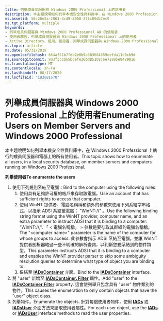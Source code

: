 ```yaml
---
title: 列舉成員伺服器與 Windows 2000 Professional 上的使用者
description: 本主題說明如何列舉本機安全性資料庫中，在 Windows 2000 Professional 上執行的成員伺服器和電腦上的所有使用者。
ms.assetid: 56c20e8a-2861-4cd9-8058-271c89db7ec9
ms.tgt_platform: multiple
keywords:
- 列舉成員伺服器與 Windows 2000 Professional AD 的使用者
- 使用者廣告，列舉成員伺服器與 Windows 2000 Professional 上的使用者
- Active Directory、使用、使用者、列舉成員伺服器與 Windows 2000 Professional 的使用者
ms.topic: article
ms.date: 05/31/2018
ms.openlocfilehash: 664af51b7feb2e0b9a683664659eefda11c9cb9d
ms.sourcegitcommit: 803f3ccd65bdefe36bd851b9c6e7280be9489016
ms.translationtype: MT
ms.contentlocale: zh-TW
ms.lasthandoff: 08/17/2020
ms.locfileid: "103681670"
---
```

# <a name="enumerating-users-on-member-servers-and-windows-2000-professional"></a><span data-ttu-id="4359e-106">列舉成員伺服器與 Windows 2000 Professional 上的使用者</span><span class="sxs-lookup"><span data-stu-id="4359e-106">Enumerating Users on Member Servers and Windows 2000 Professional</span></span>

<span data-ttu-id="4359e-107">本主題說明如何列舉本機安全性資料庫中，在 Windows 2000 Professional 上執行的成員伺服器和電腦上的所有使用者。</span><span class="sxs-lookup"><span data-stu-id="4359e-107">This topic shows how to enumerate all users, in a local security database, on member servers and computers running on Windows 2000 Professional.</span></span>

<span data-ttu-id="4359e-108">**列舉使用者**</span><span class="sxs-lookup"><span data-stu-id="4359e-108">**To enumerate the users**</span></span>

1.  <span data-ttu-id="4359e-109">使用下列規則系結至電腦：</span><span class="sxs-lookup"><span data-stu-id="4359e-109">Bind to the computer using the following rules:</span></span>
    1.  <span data-ttu-id="4359e-110">使用具有足夠許可權的帳戶來存取該電腦。</span><span class="sxs-lookup"><span data-stu-id="4359e-110">Use an account that has sufficient rights to access that computer.</span></span>
    2.  <span data-ttu-id="4359e-111">使用 WinNT 提供者、電腦名稱稱和額外的參數來使用下列系結字串格式，以指示 ADSI 系結至電腦： "WinNT://" <computer name> <computer> 。</span><span class="sxs-lookup"><span data-stu-id="4359e-111">Use the following binding string format using the WinNT provider, computer name, and an extra parameter to instruct ADSI that it is binding to a computer: "WinNT://<computer name>,<computer>".</span></span> <span data-ttu-id="4359e-112">「 &lt; 電腦名稱稱」 &gt; 參數是要存取其群組的電腦名稱稱。</span><span class="sxs-lookup"><span data-stu-id="4359e-112">The "&lt;computer name&gt;" parameter is the name of the computer for whose groups to access.</span></span> <span data-ttu-id="4359e-113">此參數會指示 ADSI 系結至電腦，並讓 WinNT 提供者剖析器略過一些不明確的解析查詢，以判斷您要系結到的物件類型。</span><span class="sxs-lookup"><span data-stu-id="4359e-113">This parameter instructs ADSI that it is binding to a computer and enables the WinNT provider parser to skip some ambiguity resolution queries to determine what type of object you are binding to.</span></span>
    3.  <span data-ttu-id="4359e-114">系結至 [**IADsContainer**](/windows/desktop/api/iads/nn-iads-iadscontainer) 介面。</span><span class="sxs-lookup"><span data-stu-id="4359e-114">Bind to the [**IADsContainer**](/windows/desktop/api/iads/nn-iads-iadscontainer) interface.</span></span>
2.  <span data-ttu-id="4359e-115">將 "user" 新增至 [**IADsContainer. Filter**](/windows/desktop/ADSI/iadscontainer-property-methods) 屬性。</span><span class="sxs-lookup"><span data-stu-id="4359e-115">Add "user" to the [**IADsContainer.Filter**](/windows/desktop/ADSI/iadscontainer-property-methods) property.</span></span> <span data-ttu-id="4359e-116">這會使列舉只包含具有 "user" 物件類別的物件。</span><span class="sxs-lookup"><span data-stu-id="4359e-116">This causes the enumeration to only contain objects that have the "user" object class.</span></span>
3.  <span data-ttu-id="4359e-117">列舉物件。</span><span class="sxs-lookup"><span data-stu-id="4359e-117">Enumerate the objects.</span></span> <span data-ttu-id="4359e-118">針對每個使用者物件，使用 [**IADs**](/windows/desktop/api/iads/nn-iads-iads) 或 [**IADsUser**](/windows/desktop/api/iads/nn-iads-iadsuser) 介面方法來讀取使用者屬性。</span><span class="sxs-lookup"><span data-stu-id="4359e-118">For each user object, use the [**IADs**](/windows/desktop/api/iads/nn-iads-iads) or [**IADsUser**](/windows/desktop/api/iads/nn-iads-iadsuser) interface methods to read the user properties.</span></span>

 

 